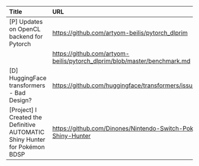 | Title                                                                      | URL                                                                      |   Score | Date                |
|:---------------------------------------------------------------------------|:-------------------------------------------------------------------------|--------:|:--------------------|
| [P] Updates on OpenCL backend for Pytorch                                  | https://github.com/artyom-beilis/pytorch_dlprim                          |     139 | 2024-08-17 05:52:37 |
|                                                                            | https://github.com/artyom-beilis/pytorch_dlprim/blob/master/benchmark.md |         |                     |
| [D] HuggingFace transformers - Bad Design?                                 | https://github.com/huggingface/transformers/issues/30947                 |     133 | 2024-08-16 23:30:30 |
| [Project] I Created the Definitive AUTOMATIC Shiny Hunter for Pokémon BDSP | https://github.com/Dinones/Nintendo-Switch-Pokemon-Shiny-Hunter          |      43 | 2024-08-19 01:00:03 |